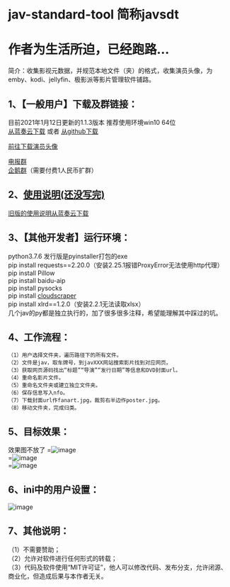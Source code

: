 # jav-standard-tool 简称javsdt
# 作者为生活所迫，已经跑路...
简介：收集影视元数据，并规范本地文件（夹）的格式，收集演员头像，为emby、kodi、jellyfin、极影派等影片管理软件铺路。  

  
## 1、【一般用户】下载及群链接：  
目前2021年1月12日更新的1.1.3版本  推荐使用环境win10 64位  
[从蓝奏云下载](https://junerain.lanzous.com/iXDHwkbia9i) 或者 [从github下载](https://github.com/javsdt/javsdt/releases/tag/V1.1.3)
  
[前往下载演员头像](https://github.com/javsdt/javsdt/releases/tag/女优头像)   
  
[电报群](https://t.me/joinchat/PaHhgBaleu_qEgFy_NJlIA)  
[企鹅群](https://jq.qq.com/?_wv=1027&k=5CbWOpV)（需要付费1人民币扩群）  
  
## 2、[使用说明(还没写完)](https://github.com/javsdt/javsdt/wiki)  
[旧版的使用说明从蓝奏云下载](https://www.lanzous.com/ib0qozg)  

## 3、【其他开发者】运行环境：  
  python3.7.6 发行版是pyinstaller打包的exe  
    pip install requests==2.20.0（安装2.25.1报错ProxyError无法使用http代理）  
    pip install Pillow  
    pip install baidu-aip  
    pip install pysocks  
    pip install [cloudscraper](https://github.com/VeNoMouS/cloudscraper)  
    pip install xlrd==1.2.0（安装2.2.1无法读取xlsx）  
   几个jav的py都是独立执行的，加了很多很多注释，希望能理解其中踩过的坑。  
   
## 4、工作流程：  
    （1）用户选择文件夹，遍历路径下的所有文件。  
    （2）文件是jav，取车牌号，到javXXX网站搜索影片找到对应网页。  
    （3）获取网页源码找出“标题”“导演”“发行日期”等信息和DVD封面url。  
    （4）重命名影片文件。  
    （5）重命名文件夹或建立独立文件夹。  
    （6）保存信息写入nfo。   
    （7）下载封面url作fanart.jpg，裁剪右半边作poster.jpg。   
    （8）移动文件夹，完成归类。  
  
## 5、目标效果：  
效果图不放了
=![image](https://github.com/javsdt/images/blob/master/jav/javsdt/readme/%E7%9B%AE%E6%A0%87%E6%95%88%E6%9E%9C1.png?raw=false)  
=![image](https://github.com/javsdt/images/blob/master/jav/javsdt/readme/%E7%9B%AE%E6%A0%87%E6%95%88%E6%9E%9C2.png?raw=false)  
=![image](https://github.com/javsdt/images/blob/master/jav/javsdt/readme/%E7%9B%AE%E6%A0%87%E6%95%88%E6%9E%9C3.jpg?raw=false)  
  
## 6、ini中的用户设置：  
![image](https://github.com/javsdt/images/blob/master/jav/javsdt/readme/ini%E8%AE%BE%E7%BD%AE.PNG?raw=false)  
  
## 7、其他说明：  
（1）不需要赞助；  
（2）允许对软件进行任何形式的转载；  
（3）代码及软件使用“MIT许可证”，他人可以修改代码、发布分支，允许闭源、商业化，但造成后果与本作者无关。  
